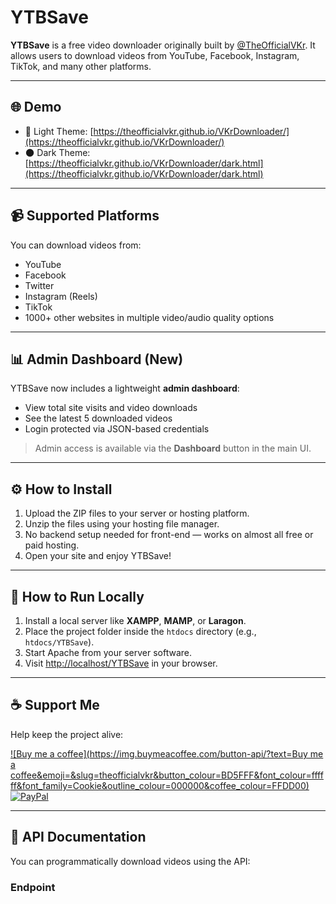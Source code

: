 # YTBSave

**YTBSave** is a free video downloader originally built by [@TheOfficialVKr](https://instagram.com/theofficialvkr). It allows users to download videos from YouTube, Facebook, Instagram, TikTok, and many other platforms.

---

## 🌐 Demo

- 🔆 Light Theme: [https://theofficialvkr.github.io/VKrDownloader/](https://theofficialvkr.github.io/VKrDownloader/)
- 🌑 Dark Theme: [https://theofficialvkr.github.io/VKrDownloader/dark.html](https://theofficialvkr.github.io/VKrDownloader/dark.html)

---

## 📹 Supported Platforms

You can download videos from:

- YouTube
- Facebook
- Twitter
- Instagram (Reels)
- TikTok
- 1000+ other websites in multiple video/audio quality options

---

## 📊 Admin Dashboard (New)

YTBSave now includes a lightweight **admin dashboard**:

- View total site visits and video downloads
- See the latest 5 downloaded videos
- Login protected via JSON-based credentials

> Admin access is available via the **Dashboard** button in the main UI.

---

## ⚙️ How to Install

1. Upload the ZIP files to your server or hosting platform.
2. Unzip the files using your hosting file manager.
3. No backend setup needed for front-end — works on almost all free or paid hosting.
4. Open your site and enjoy YTBSave!

---

## 🔧 How to Run Locally

1. Install a local server like **XAMPP**, **MAMP**, or **Laragon**.
2. Place the project folder inside the `htdocs` directory (e.g., `htdocs/YTBSave`).
3. Start Apache from your server software.
4. Visit [http://localhost/YTBSave](http://localhost/YTBSave) in your browser.

---

## ☕ Support Me

Help keep the project alive:

[![Buy me a coffee](https://img.buymeacoffee.com/button-api/?text=Buy me a coffee&emoji=&slug=theofficialvkr&button_colour=BD5FFF&font_colour=ffffff&font_family=Cookie&outline_colour=000000&coffee_colour=FFDD00)](https://www.buymeacoffee.com/theofficialvkr)  
[![PayPal](https://www.paypalobjects.com/images/Debit_Credit_APM.svg)](https://www.paypal.com/ncp/payment/4C9YTYAMKYVZS)

---

## 📡 API Documentation

You can programmatically download videos using the API:

### Endpoint

